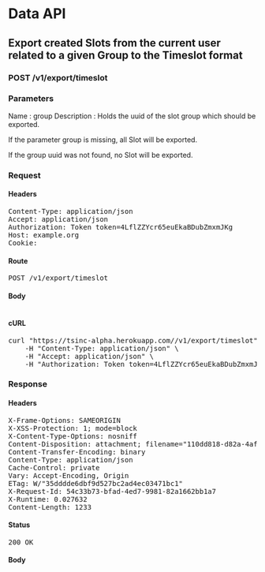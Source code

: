 # Data API

## Export created Slots from the current user related to a given Group to the Timeslot format

### POST /v1/export/timeslot

### Parameters

Name : group
Description : Holds the uuid of the slot group which should be exported.

If the parameter group is missing, all Slot will be exported.

If the group uuid was not found, no Slot will be exported.

### Request

#### Headers

<pre>Content-Type: application/json
Accept: application/json
Authorization: Token token=4LflZZYcr65euEkaBDubZmxmJKg
Host: example.org
Cookie: </pre>

#### Route

<pre>POST /v1/export/timeslot</pre>

#### Body
```javascript

```


#### cURL

<pre class="request">curl &quot;https://tsinc-alpha.herokuapp.com//v1/export/timeslot&quot; -d &#39;{&quot;group&quot;:&quot;110dd818-d82a-4af2-91e0-8812fb4d7939&quot;}&#39; -X POST \
	-H &quot;Content-Type: application/json&quot; \
	-H &quot;Accept: application/json&quot; \
	-H &quot;Authorization: Token token=4LflZZYcr65euEkaBDubZmxmJKg&quot;</pre>

### Response

#### Headers

<pre>X-Frame-Options: SAMEORIGIN
X-XSS-Protection: 1; mode=block
X-Content-Type-Options: nosniff
Content-Disposition: attachment; filename=&quot;110dd818-d82a-4af2-91e0-8812fb4d7939.json&quot;
Content-Transfer-Encoding: binary
Content-Type: application/json
Cache-Control: private
Vary: Accept-Encoding, Origin
ETag: W/&quot;35dddde6dbf9d527bc2ad4ec03471bc1&quot;
X-Request-Id: 54c33b73-bfad-4ed7-9981-82a1662bb1a7
X-Runtime: 0.027632
Content-Length: 1233</pre>

#### Status

<pre>200 OK</pre>

#### Body

```javascript

```
